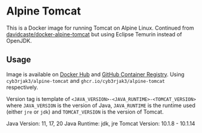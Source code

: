 # Alpine Tomcat

This is a Docker image for running Tomcat on Alpine Linux. Continued from [davidcaste/docker-alpine-tomcat](https://github.com/davidcaste/docker-alpine-tomcat) but using Eclipse Temurin instead of OpenJDK.

## Usage

Image is available on [Docker Hub](https://hub.docker.com/r/cyb3rjak3/alpine-tomcatt) and [GitHub Container Registry](https://github.com/Cyb3r-Jak3/alpine-tomcat/pkgs/container/alpine-tomcat). Using `cyb3rjak3/alpine-tomcat` and `ghcr.io/cyb3rjak3/alpine-tomcat` respectively.

Version tag is template of `<JAVA_VERSION>-<JAVA_RUNTIME>-<TOMCAT_VERSION>` where `JAVA_VERSION` is the version of Java, `JAVA_RUNTIME` is the runtime used (either `jre` or `jdk`) and `TOMCAT_VERSION` is the version of Tomcat.

Java Version: 11, 17, 20
Java Runtime: jdk, jre
Tomcat Version: 10.1.8 - 10.1.14
